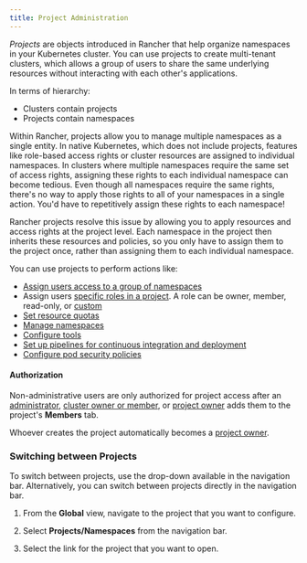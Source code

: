 ```yaml
---
title: Project Administration
---
```


_Projects_ are objects introduced in Rancher that help organize namespaces in your Kubernetes cluster. You can use projects to create multi-tenant clusters, which allows a group of users to share the same underlying resources without interacting with each other's applications.

In terms of hierarchy:

- Clusters contain projects
- Projects contain namespaces

Within Rancher, projects allow you to manage multiple namespaces as a single entity. In native Kubernetes, which does not include projects, features like role-based access rights or cluster resources are assigned to individual namespaces. In clusters where multiple namespaces require the same set of access rights, assigning these rights to each individual namespace can become tedious. Even though all namespaces require the same rights, there's no way to apply those rights to all of your namespaces in a single action. You'd have to repetitively assign these rights to each namespace!

Rancher projects resolve this issue by allowing you to apply resources and access rights at the project level. Each namespace in the project then inherits these resources and policies, so you only have to assign them to the project once, rather than assigning them to each individual namespace.

You can use projects to perform actions like:

- [Assign users access to a group of namespaces](/docs/project-admin/project-members)
- Assign users [specific roles in a project](/docs/admin-settings/rbac/cluster-project-roles/#project-roles). A role can be owner, member, read-only, or [custom](/docs/admin-settings/rbac/default-custom-roles/)
- [Set resource quotas](/docs/project-admin/resource-quotas/)
- [Manage namespaces](/docs/project-admin/namespaces/)
- [Configure tools](/docs/project-admin/tools/)
- [Set up pipelines for continuous integration and deployment](/docs/project-admin/pipelines)
- [Configure pod security policies](/docs/project-admin/pod-security-policies)

#### Authorization

Non-administrative users are only authorized for project access after an [administrator](/docs/admin-settings/rbac/global-permissions/), [cluster owner or member](/docs/admin-settings/rbac/cluster-project-roles/#cluster-roles), or [project owner](/docs/admin-settings/rbac/cluster-project-roles/#project-roles) adds them to the project's **Members** tab.

Whoever creates the project automatically becomes a [project owner](/docs/admin-settings/rbac/cluster-project-roles/#project-roles).

### Switching between Projects

To switch between projects, use the drop-down available in the navigation bar. Alternatively, you can switch between projects directly in the navigation bar.

1. From the **Global** view, navigate to the project that you want to configure.

1. Select **Projects/Namespaces** from the navigation bar.

1. Select the link for the project that you want to open.
